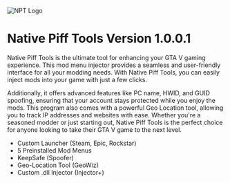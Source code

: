 ![NPT Logo](https://raw.githubusercontent.com/impiff/Native-Piff-Tools/main/npt.png)

# Native Piff Tools Version 1.0.0.1
Native Piff Tools is the ultimate tool for enhancing your GTA V gaming experience. This mod menu injector provides a seamless and user-friendly interface for all your modding needs. With Native Piff Tools, you can easily inject mods into your game with just a few clicks.

Additionally, it offers advanced features like PC name, HWID, and GUID spoofing, ensuring that your account stays protected while you enjoy the mods. This program also comes with a powerful Geo Location tool, allowing you to track IP addresses and websites with ease. Whether you're a seasoned modder or just starting out, Native Piff Tools is the perfect choice for anyone looking to take their GTA V game to the next level.


- Custom Launcher (Steam, Epic, Rockstar)
- 5 Preinstalled Mod Menus
- KeepSafe (Spoofer)
- Geo-Location Tool (GeoWiz)
- Custom .dll Injector (Injector+)
